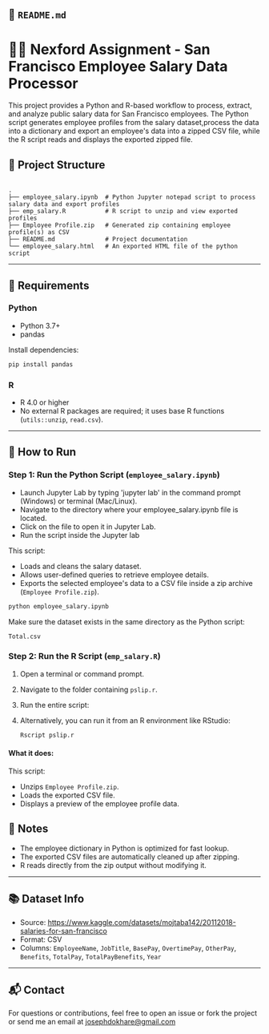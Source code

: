 ## 📄 `README.md`

# 🧑‍💼 Nexford Assignment - San Francisco Employee Salary Data Processor

This project provides a Python and R-based workflow to process, extract, and analyze public salary data for San Francisco employees. The Python script generates employee profiles from the salary dataset,process the data into a dictionary and export an employee's data into a zipped CSV file, while  the R script reads and displays the exported zipped file.


## 📁 Project Structure

```

.
├── employee_salary.ipynb  # Python Jupyter notepad script to process salary data and export profiles
├── emp_salary.R           # R script to unzip and view exported profiles
├── Employee Profile.zip   # Generated zip containing employee profile(s) as CSV
├── README.md              # Project documentation
└── employee_salary.html   # An exported HTML file of the python script

````

---

## 🔧 Requirements

### Python
- Python 3.7+
- pandas

Install dependencies:

```bash
pip install pandas
````

### R

* R 4.0 or higher
* No external R packages are required; it uses base R functions (`utils::unzip`, `read.csv`).

---

## 🚀 How to Run

### Step 1: Run the Python Script (`employee_salary.ipynb`)
* Launch Jupyter Lab by typing 'jupyter lab' in the command prompt (Windows) or terminal (Mac/Linux).
* Navigate to the directory where your employee_salary.ipynb file is located.
* Click on the file to open it in Jupyter Lab.
* Run the script inside the Jupyter lab

This script:

* Loads and cleans the salary dataset.
* Allows user-defined queries to retrieve employee details.
* Exports the selected employee's data to a CSV file inside a zip archive (`Employee Profile.zip`).

```bash
python employee_salary.ipynb
```

Make sure the dataset exists in the same directory as the Python script:

```
Total.csv
```

### Step 2: Run the R Script (`emp_salary.R`)

1. Open a terminal or command prompt.
2. Navigate to the folder containing `pslip.r`.
3. Run the entire script:
4. Alternatively, you can run it from an R environment like RStudio:


   ```r
   Rscript pslip.r
   ```

#### What it does:

This script:

* Unzips `Employee Profile.zip`.
* Loads the exported CSV file.
* Displays a preview of the employee profile data.


## 📌 Notes

* The employee dictionary in Python is optimized for fast lookup.
* The exported CSV files are automatically cleaned up after zipping.
* R reads directly from the zip output without modifying it.

---

## 📚 Dataset Info

* Source: https://www.kaggle.com/datasets/mojtaba142/20112018-salaries-for-san-francisco
* Format: CSV
* Columns: `EmployeeName`, `JobTitle`, `BasePay`, `OvertimePay`, `OtherPay`, `Benefits`, `TotalPay`, `TotalPayBenefits`, `Year`

---

## 📬 Contact

For questions or contributions, feel free to open an issue or fork the project or send me an email at josephdokhare@gmail.com

